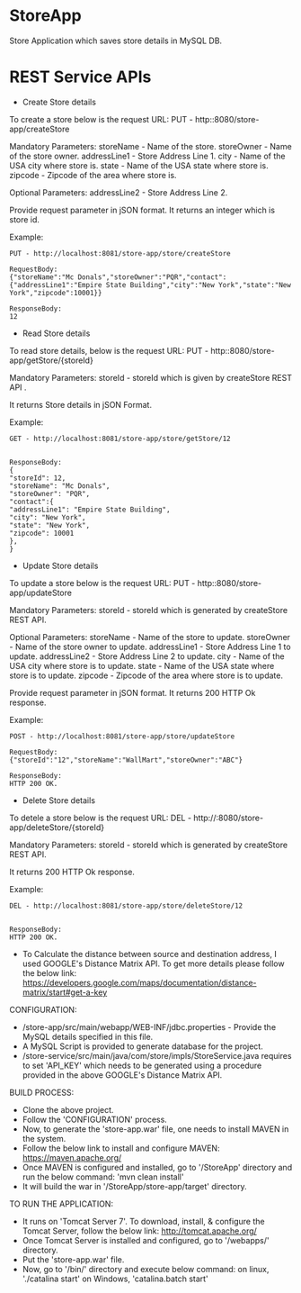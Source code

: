 # StoreApp
Store Application which saves store details in MySQL DB.

# REST Service APIs

* Create Store details

To create a store below is the request URL:
PUT - http:<StoreAppServer>:8080/store-app/createStore

Mandatory Parameters:
storeName - Name of the store.
storeOwner - Name of the store owner.
addressLine1 - Store Address Line 1.
city - Name of the USA city where store is.
state - Name of the USA state where store is.
zipcode - Zipcode of the area where store is.

Optional Parameters:
addressLine2 - Store Address Line 2.

Provide request parameter in jSON format.
It returns an integer which is store id.

Example:
```
PUT - http://localhost:8081/store-app/store/createStore

RequestBody:
{"storeName":"Mc Donals","storeOwner":"PQR","contact":{"addressLine1":"Empire State Building","city":"New York","state":"New York","zipcode":10001}}

ResponseBody:
12
```

* Read Store details

To read store details, below is the request URL:
PUT - http:<StoreAppServer>:8080/store-app/getStore/{storeId}

Mandatory Parameters:
storeId - storeId which is given by createStore REST API .

It returns Store details in jSON Format.

Example:
```
GET - http://localhost:8081/store-app/store/getStore/12


ResponseBody:
{
"storeId": 12,
"storeName": "Mc Donals",
"storeOwner": "PQR",
"contact":{
"addressLine1": "Empire State Building",
"city": "New York",
"state": "New York",
"zipcode": 10001
},
}
```

* Update Store details

To update a store below is the request URL:
PUT - http:<StoreAppServer>:8080/store-app/updateStore

Mandatory Parameters:
storeId - storeId which is generated by createStore REST API.

Optional Parameters:
storeName - Name of the store to update.
storeOwner - Name of the store owner to update.
addressLine1 - Store Address Line 1 to update.
addressLine2 - Store Address Line 2 to update.
city - Name of the USA city where store is to update.
state - Name of the USA state where store is to update.
zipcode - Zipcode of the area where store is to update.

Provide request parameter in jSON format.
It returns 200 HTTP Ok response.

Example:
```
POST - http://localhost:8081/store-app/store/updateStore

RequestBody:
{"storeId":"12","storeName":"WallMart","storeOwner":"ABC"}

ResponseBody:
HTTP 200 OK.
``` 
 
* Delete Store details

To detele a store below is the request URL:
DEL - http://<StoreAppServer>:8080/store-app/deleteStore/{storeId}

Mandatory Parameters:
storeId - storeId which is generated by createStore REST API.

It returns 200 HTTP Ok response.

Example:
```
DEL - http://localhost:8081/store-app/store/deleteStore/12


ResponseBody:
HTTP 200 OK.
```

* To Calculate the distance between source and destination address, I used GOOGLE's Distance Matrix API.
  To get more details please follow the below link:
  https://developers.google.com/maps/documentation/distance-matrix/start#get-a-key
  
CONFIGURATION:
* /store-app/src/main/webapp/WEB-INF/jdbc.properties - Provide the MySQL details specified in this file.
* A MySQL Script is provided to generate database for the project.
* /store-service/src/main/java/com/store/impls/StoreService.java requires to set 'API_KEY' which needs to be generated using a procedure provided in the above GOOGLE's Distance Matrix API.

BUILD PROCESS:
* Clone the above project.
* Follow the 'CONFIGURATION' process.
* Now, to generate the 'store-app.war' file, one needs to install MAVEN in the system.
* Follow the below link to install and configure MAVEN:
  https://maven.apache.org/
* Once MAVEN is configured and installed, go to '/StoreApp' directory and run the below command:
  'mvn clean install'
* It will build the war in '/StoreApp/store-app/target' directory.

TO RUN THE APPLICATION:
* It runs on 'Tomcat Server 7'. To download, install, & configure the Tomcat Server, follow the below link:
  http://tomcat.apache.org/
* Once Tomcat Server is installed and configured, go to '<tomcat-installation-directory>/webapps/' directory.
* Put the 'store-app.war' file.
* Now, go to '<tomcat-installation-directory>/bin/' directory and execute below command:
  on linux, './catalina start'
  on Windows, 'catalina.batch start'
